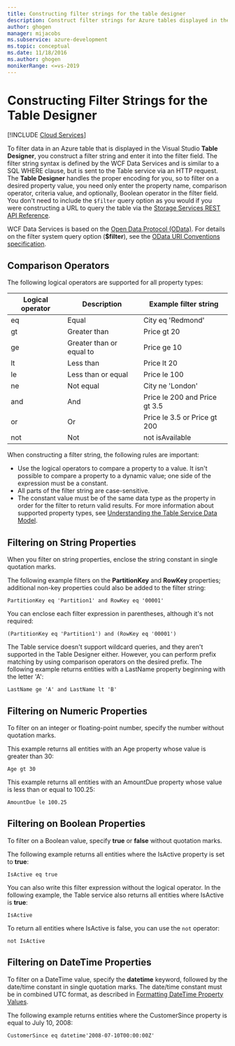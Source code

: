 ```yaml
---
title: Constructing filter strings for the table designer
description: Construct filter strings for Azure tables displayed in the Visual Studio Table Designer, including setting properties and using operators.
author: ghogen
manager: mijacobs
ms.subservice: azure-development
ms.topic: conceptual
ms.date: 11/18/2016
ms.author: ghogen
monikerRange: <=vs-2019
---
```


# Constructing Filter Strings for the Table Designer

 [!INCLUDE [Cloud Services](./includes/cloud-services-legacy.md)]

To filter data in an Azure table that is displayed in the Visual Studio **Table Designer**, you construct a filter string and enter it into the filter field. The filter string syntax is defined by the WCF Data Services and is similar to a SQL WHERE clause, but is sent to the Table service via an HTTP request. The **Table Designer** handles the proper encoding for you, so to filter on a desired property value, you need only enter the property name, comparison operator, criteria value, and optionally, Boolean operator in the filter field. You don't need to include the `$filter` query option as you would if you were constructing a URL to query the table via the [Storage Services REST API Reference](/rest/api/storageservices/).

WCF Data Services is based on the [Open Data Protocol (OData)](https://www.odata.org/). For details on the filter system query option (**$filter**), see the [OData URI Conventions specification](https://www.odata.org/documentation/odata-version-2-0/uri-conventions/).

## Comparison Operators

The following logical operators are supported for all property types:

| Logical operator | Description | Example filter string |
| --- | --- | --- |
| eq |Equal |City eq 'Redmond' |
| gt |Greater than |Price gt 20 |
| ge |Greater than or equal to |Price ge 10 |
| lt |Less than |Price lt 20 |
| le |Less than or equal |Price le 100 |
| ne |Not equal |City ne 'London' |
| and |And |Price le 200 and Price gt 3.5 |
| or |Or |Price le 3.5 or Price gt 200 |
| not |Not |not isAvailable |

When constructing a filter string, the following rules are important:

- Use the logical operators to compare a property to a value. It isn't possible to compare a property to a dynamic value; one side of the expression must be a constant.
- All parts of the filter string are case-sensitive.
- The constant value must be of the same data type as the property in order for the filter to return valid results. For more information about supported property types, see [Understanding the Table Service Data Model](/rest/api/storageservices/Understanding-the-Table-Service-Data-Model).

## Filtering on String Properties

When you filter on string properties, enclose the string constant in single quotation marks.

The following example filters on the **PartitionKey** and **RowKey** properties; additional non-key properties could also be added to the filter string:

`PartitionKey eq 'Partition1' and RowKey eq '00001'`

You can enclose each filter expression in parentheses, although it's not required:

`(PartitionKey eq 'Partition1') and (RowKey eq '00001')`

The Table service doesn't support wildcard queries, and they aren't supported in the Table Designer either. However, you can perform prefix matching by using comparison operators on the desired prefix. The following example returns entities with a LastName property beginning with the letter 'A':

`LastName ge 'A' and LastName lt 'B'`

## Filtering on Numeric Properties

To filter on an integer or floating-point number, specify the number without quotation marks.

This example returns all entities with an Age property whose value is greater than 30:

`Age gt 30`

This example returns all entities with an AmountDue property whose value is less than or equal to 100.25:

`AmountDue le 100.25`

## Filtering on Boolean Properties

To filter on a Boolean value, specify **true** or **false** without quotation marks.

The following example returns all entities where the IsActive property is set to **true**:

`IsActive eq true`

You can also write this filter expression without the logical operator. In the following example, the Table service also returns all entities where IsActive is **true**:

`IsActive`

To return all entities where IsActive is false, you can use the `not` operator:

`not IsActive`

## Filtering on DateTime Properties

To filter on a DateTime value, specify the **datetime** keyword, followed by the date/time constant in single quotation marks. The date/time constant must be in combined UTC format, as described in [Formatting DateTime Property Values](/rest/api/storageservices/Formatting-DateTime-Property-Values).

The following example returns entities where the CustomerSince property is equal to July 10, 2008:

`CustomerSince eq datetime'2008-07-10T00:00:00Z'`
